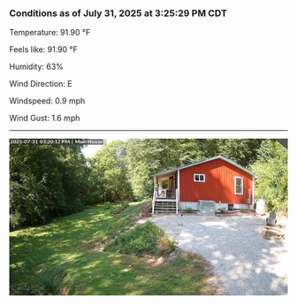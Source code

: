 ### Conditions as of July 31, 2025 at 3:25:29 PM CDT 

Temperature: 91.90 &deg;F

Feels like: 91.90 &deg;F

Humidity: 63%

Wind Direction: E

Windspeed: 0.9 mph

Wind Gust: 1.6 mph

---

<img src="./images/latest.jpeg"/>

